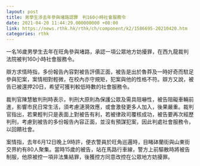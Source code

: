 ```yaml
---
layout: post
title: 男學生涉去年參與堵路認罪　判160小時社會服務令
date: 2021-04-20 11:44:29.000000000 +08:00
link: https://news.rthk.hk/rthk/ch/component/k2/1586695-20210420.htm
categories: rthk
---
```


一名16歲男學生去年在旺角參與堵路，承認一項公眾地方妨擾罪，在西九龍裁判法院被判160小時社會服務令。

辯方求情時指，多份報告內容對被告評價正面，被告是出於魯莽及一時好奇而駐足參與犯案，案情相對輕微，在校內亦守規矩，犯案與他的性格不符。辯方又說，被告已被還押20日，希望可獲判較低時數的社會服務令。

裁判官陳慧敏判刑時表示，判刑大原則為保護公眾及需具阻嚇性，被告阻礙車輛前進，影響市民日常生活，須考慮漣漪效應，或會激發更多人加入，後果嚴重。裁判官指出，若果輕判只是表面上對被告有利，若被律政司覆核成功，被告要再次經歷判刑，考慮到被告的多份報告內容正面，並沒有預謀犯案，因此判處社會服務令，以回饋社會。

案情指，去年6月12日晚上9時許，便衣警員於旺角巡邏時，目睹砵蘭街與山東街交界約有80人聚集。當時15歲的被告，站在馬路行車線，警方上前驅散時將被告制服，他原被控一項非法集結罪，後獲控方同意改控在公眾地方妨擾罪。
